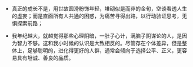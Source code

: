 - 真正的成长不是，用世故圆滑粉饰年轻，堆砌似是而非的金句，空谈看透人生的虚妄；而是直面所有人共通的困惑，为痛苦寻得出路，以行动验证思考，无惧探索前路；

- 我年纪越大，就越觉得那些心理阴暗，一肚子心计，满脑子阴谋论的人，是因为智力不够。这和我小时候的认识是大致相反的。尽管存在个体差异，但是整体上，足够聪明的，进化得更好的人群，通常会倾向于选择公平、正义，更容易具有坦诚、善良的品质。
